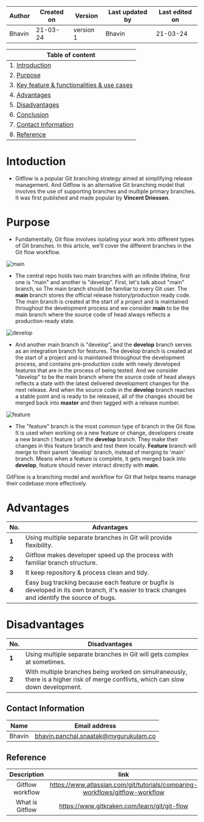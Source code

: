 | Author | Created on | Version | Last updated by | Last edited on |
| ------ | ---------- | ------- | --------------- | -------------- |
| Bhavin    | 21-03-24   | version 1 | Bhavin         | 21-03-24       |

| Table of content|
| --------------- |
| 1. [Introduction]()
| 2. [Purpose]()
| 3. [ Key feature & functionalities & use cases]()
| 4. [Advantages]()
| 5. [Disadvantages]()
| 6. [Conclusion]()
| 7. [Contact Information]()
| 8. [Reference]()

# Intoduction

- Gitflow is a popular Git branching strategy aimed at simplifying release management. And Gitflow is an alternative Git branching model that involves the use of supporting branches and multiple primary branches. It was first published and made popular by **Vincent Driessen**.

# Purpose

- Fundamentally, Git flow involves isolating your work into different types of Git branches. In this article, we’ll cover the different branches in the Git flow workflow.
    
![main](https://github.com/Bhavin9969/snaatak_2_md_file/assets/164474264/78beda67-d68c-47dc-b5ed-0e9f35641ddb)

- The central repo holds two main branches with an infinite lifeline, first one is "main" and another is "develop". First, let's talk about "main" branch, so The main branch should be familiar to every Git user. The **main** branch stores the official release history/production ready code. The main branch is created at the start of a project and is maintained throughout the development process and we consider **main** to be the main branch where the source code of head always reflects a production-ready state.

![develop](https://github.com/Bhavin9969/snaatak_2_md_file/assets/164474264/c4317f64-9b64-4fd8-8826-1f64ed535328)

- And another main branch is "develop", and the **develop** branch serves as an integration branch for festures. The develop branch is created at the start of a project and is maintained throughout the development process, and contains pre-production code with newly developed features that are in the process of being tested. And we consider "develop" to be the main branch where the source code of head always reflects a state with the latest delivered development changes for the next release. And when the source code in the **develop** branch reaches a stable point and is ready to be released, all of the changes should be merged back into **master** and then tagged with a release number.

![feature](https://github.com/Bhavin9969/snaatak_2_md_file/assets/164474264/81a10d79-6e1f-4c87-a034-cf90915361a4)

- The "feature" branch is the most common type of branch in the Git flow. It is used when working on a new feature or change, developers create a new branch ( feature ) off the **develop** branch. They make their changes in this feature branch and test them locally. **Feature** branch will merge to their parent 'develop' branch, instead of merging to 'main' branch. Means when a feature is complete, it gets merged back into **develop**, feature should never interact directly with **main**.

GitFlow is a branching model and workflow for Git that helps teams manage their codebase more effectively.

# Advantages
| No.                   | Advantages                                                                                                     |
|---------------------------|-----------------------------------------------------------------------------------------------------------------|
| **1** | Using multiple separate branches in Git will provide flexibility. |
| **2** | Gitflow makes developer speed up the process with familiar branch structure. |
| **3** | It keep repository & process clean and tidy. |
| **4** | Easy bug tracking because each feature or bugfix is developed in its own branch, it's easier to track changes and identify the source of bugs. |

# Disadvantages
| No.                   | Disadvantages                                                                                                     |
|---------------------------|-----------------------------------------------------------------------------------------------------------------|
| **1** | Using multiple separate branches in Git will gets complex at sometimes. |
| **2** | With multiple branches being worked on simulraneously, there is a higher risk of merge conflivts, which can slow down development. |

## Contact Information
|Name	|Email address |
| --------------- | -------------- |
|Bhavin|	[bhavin.panchal.snaatak@mygurukulam.co](https://www.gmail.com/)|

## Reference
|Description	|link|
| :---------------: | :--------------: |
| Gitflow workflow | https://www.atlassian.com/git/tutorials/comparing-workflows/gitflow-workflow |
| What is Gitflow | https://www.gitkraken.com/learn/git/git-flow |
